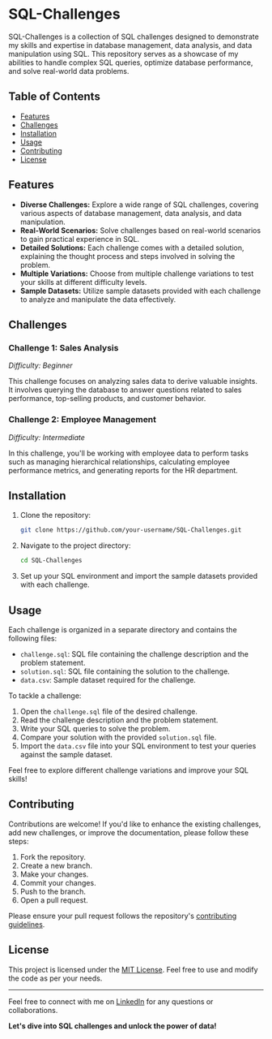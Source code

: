 # SQL-Challenges

SQL-Challenges is a collection of SQL challenges designed to demonstrate my skills and expertise in database management, data analysis, and data manipulation using SQL. This repository serves as a showcase of my abilities to handle complex SQL queries, optimize database performance, and solve real-world data problems.

## Table of Contents
- [Features](#features)
- [Challenges](#challenges)
- [Installation](#installation)
- [Usage](#usage)
- [Contributing](#contributing)
- [License](#license)

## Features

- **Diverse Challenges:** Explore a wide range of SQL challenges, covering various aspects of database management, data analysis, and data manipulation.
- **Real-World Scenarios:** Solve challenges based on real-world scenarios to gain practical experience in SQL.
- **Detailed Solutions:** Each challenge comes with a detailed solution, explaining the thought process and steps involved in solving the problem.
- **Multiple Variations:** Choose from multiple challenge variations to test your skills at different difficulty levels.
- **Sample Datasets:** Utilize sample datasets provided with each challenge to analyze and manipulate the data effectively.

## Challenges

### Challenge 1: Sales Analysis
*Difficulty: Beginner*

This challenge focuses on analyzing sales data to derive valuable insights. It involves querying the database to answer questions related to sales performance, top-selling products, and customer behavior.

### Challenge 2: Employee Management
*Difficulty: Intermediate*

In this challenge, you'll be working with employee data to perform tasks such as managing hierarchical relationships, calculating employee performance metrics, and generating reports for the HR department.

## Installation

1. Clone the repository:

   ```bash
   git clone https://github.com/your-username/SQL-Challenges.git
   ```

2. Navigate to the project directory:

   ```bash
   cd SQL-Challenges
   ```

3. Set up your SQL environment and import the sample datasets provided with each challenge.

## Usage

Each challenge is organized in a separate directory and contains the following files:

- `challenge.sql`: SQL file containing the challenge description and the problem statement.
- `solution.sql`: SQL file containing the solution to the challenge.
- `data.csv`: Sample dataset required for the challenge.

To tackle a challenge:

1. Open the `challenge.sql` file of the desired challenge.
2. Read the challenge description and the problem statement.
3. Write your SQL queries to solve the problem.
4. Compare your solution with the provided `solution.sql` file.
5. Import the `data.csv` file into your SQL environment to test your queries against the sample dataset.

Feel free to explore different challenge variations and improve your SQL skills!

## Contributing

Contributions are welcome! If you'd like to enhance the existing challenges, add new challenges, or improve the documentation, please follow these steps:

1. Fork the repository.
2. Create a new branch.
3. Make your changes.
4. Commit your changes.
5. Push to the branch.
6. Open a pull request.

Please ensure your pull request follows the repository's [contributing guidelines](CONTRIBUTING.md).

## License

This project is licensed under the [MIT License](LICENSE). Feel free to use and modify the code as per your needs.

---

Feel free to connect with me on [LinkedIn](https://www.linkedin.com/in/your-name) for any questions or collaborations.

**Let's dive into SQL challenges and unlock the power of data!**

